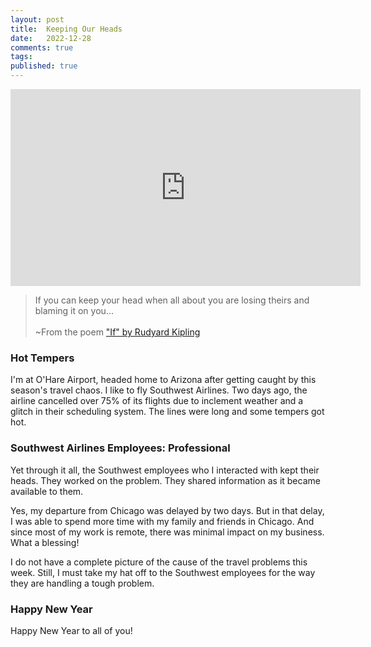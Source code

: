 ```yaml
---
layout: post
title:  Keeping Our Heads
date:   2022-12-28
comments: true
tags: 
published: true
---
```

 
<iframe width="560" height="315" src="https://www.youtube.com/embed/mD7OEc0nhuE" title="YouTube video player" frameborder="0" allow="accelerometer; autoplay; clipboard-write; encrypted-media; gyroscope; picture-in-picture" allowfullscreen></iframe>

>If you can keep your head when all about you are losing theirs and blaming it on you...<br/>&nbsp;<br/>~From the poem ["If" by Rudyard Kipling](/if-rudyard-kipling/)

### Hot Tempers

I'm at O'Hare Airport, headed home to Arizona after getting caught by this season's travel chaos. I like to fly Southwest Airlines. Two days ago, the airline cancelled over 75% of its flights due to inclement weather and a glitch in their scheduling system. The lines were long and some tempers got hot.

<!--more-->

### Southwest Airlines Employees: Professional

Yet through it all, the Southwest employees who I interacted with kept their heads. They worked on the problem. They shared information as it became available to them.

Yes, my departure from Chicago was delayed by two days. But in that delay, I was able to spend more time with my family and friends in Chicago. And since most of my work is remote, there was minimal impact on my business. What a blessing!

I do not have a complete picture of the cause of the travel problems this week. Still, I must take my hat off to the Southwest employees for the way they are handling a tough problem. 

### Happy New Year

Happy New Year to all of you!


 

